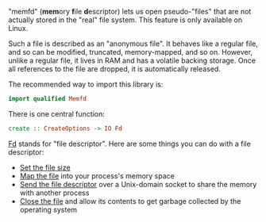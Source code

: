 "memfd" (**mem**ory **f**ile **d**escriptor) lets us open pseudo-"files" that are not actually stored in the "real" file system. This feature is only available on Linux.

Such a file is described as an "anonymous file". It behaves like a regular file, and so can be modified, truncated, memory-mapped, and so on. However, unlike a regular file, it lives in RAM and has a volatile backing storage. Once all references to the file are dropped, it is automatically released.

The recommended way to import this library is:

```haskell
import qualified Memfd
```

There is one central function:

```haskell
create :: CreateOptions -> IO Fd
```

[Fd](https://hackage.haskell.org/package/base/docs/System-Posix-Types.html#t:Fd) stands for "file descriptor". Here are some things you can do with a file descriptor:

- [Set the file size](https://hackage.haskell.org/package/unix/docs/System-Posix-Files.html#v:setFdSize)
- [Map the file](https://hackage.haskell.org/package/shared-memory/docs/MMAP.html#v:mmap) into your process's memory space
- [Send the file descriptor](https://hackage.haskell.org/package/network/docs/Network-Socket.html#v:sendFd) over a Unix-domain socket to share the memory with another process
- [Close the file](https://hackage.haskell.org/package/unix/docs/System-Posix-IO.html#v:closeFd) and allow its contents to get garbage collected by the operating system
